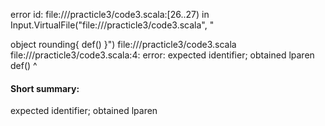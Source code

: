 error id: file://<WORKSPACE>/practicle3/code3.scala:[26..27) in Input.VirtualFile("file://<WORKSPACE>/practicle3/code3.scala", "

object rounding{
    def()
}")
file://<WORKSPACE>/practicle3/code3.scala
file://<WORKSPACE>/practicle3/code3.scala:4: error: expected identifier; obtained lparen
    def()
       ^
#### Short summary: 

expected identifier; obtained lparen